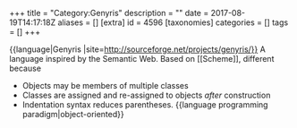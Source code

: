 +++
title = "Category:Genyris"
description = ""
date = 2017-08-19T14:17:18Z
aliases = []
[extra]
id = 4596
[taxonomies]
categories = []
tags = []
+++

{{language|Genyris
|site=http://sourceforge.net/projects/genyris/}}
A language inspired by the Semantic Web. Based on [[Scheme]], different because 
* Objects may be members of multiple classes 
* Classes are assigned and re-assigned to objects _after_ construction 
* Indentation syntax reduces parentheses.
{{language programming paradigm|object-oriented}}
